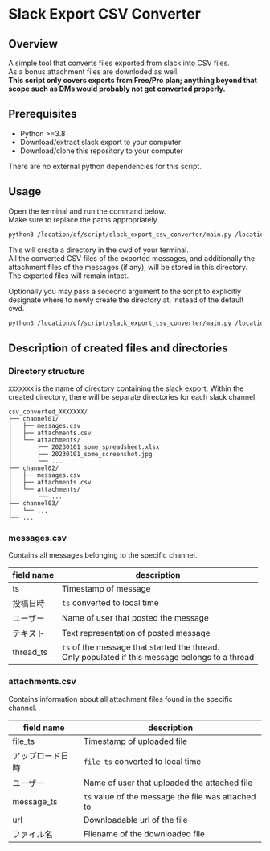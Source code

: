 # Slack Export CSV Converter

## Overview

A simple tool that converts files exported from slack into CSV files.  
As a bonus attachment files are downloded as well.  
**This script only covers exports from Free/Pro plan; anything beyond that scope such as DMs would probably not get converted properly.**

## Prerequisites

- Python >=3.8
- Download/extract slack export to your computer
- Download/clone this repository to your computer

There are no external python dependencies for this script.

## Usage

Open the terminal and run the command below.  
Make sure to replace the paths appropriately.

```bash
python3 /location/of/script/slack_export_csv_converter/main.py /location/of/export
```

This will create a directory in the cwd of your terminal.  
All the converted CSV files of the exported messages, and additionally the attachment files of the messages (if any), will be stored in this directory.  
The exported files will remain intact.

Optionally you may pass a seceond argument to the script to explicitly designate where to newly create the directory at, instead of the default cwd.

```bash
python3 /location/of/script/slack_export_csv_converter/main.py /location/of/export /location/to/create/directory
```

## Description of created files and directories

### Directory structure

`XXXXXXX` is the name of directory containing the slack export.
Within the created directory, there will be separate directories for each slack channel.

```
csv_converted_XXXXXXX/
├── channel01/
│   ├── messages.csv
│   ├── attachments.csv
│   └── attachments/
│       ├── 20230101_some_spreadsheet.xlsx
│       ├── 20230101_some_screenshot.jpg
│       └── ...
├── channel02/
│   ├── messages.csv
│   ├── attachments.csv
│   └── attachments/
│       └── ...
├── channel03/
│   └── ...
└── ...
```

### messages.csv

Contains all messages belonging to the specific channel.

| field name | description                                                                                          |
| ---------- | ---------------------------------------------------------------------------------------------------- |
| ts         | Timestamp of message                                                                                 |
| 投稿日時   | `ts` converted to local time                                                                         |
| ユーザー   | Name of user that posted the message                                                                 |
| テキスト   | Text representation of posted message                                                                |
| thread_ts  | `ts` of the message that started the thread.<br />Only populated if this message belongs to a thread |

### attachments.csv

Contains information about all attachment files found in the specific channel.

| field name       | description                                        |
| ---------------- | -------------------------------------------------- |
| file_ts          | Timestamp of uploaded file                         |
| アップロード日時 | `file_ts` converted to local time                  |
| ユーザー         | Name of user that uploaded the attached file       |
| message_ts       | `ts` value of the message the file was attached to |
| url              | Downloadable url of the file                       |
| ファイル名       | Filename of the downloaded file                    |
